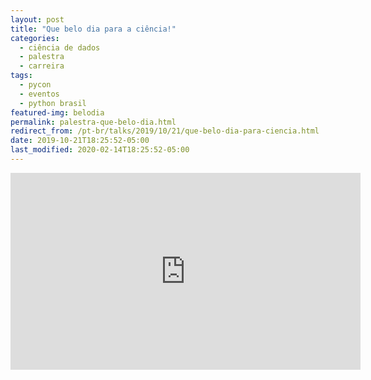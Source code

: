 ```yaml
---
layout: post
title: "Que belo dia para a ciência!"
categories:
  - ciência de dados
  - palestra
  - carreira
tags:
  - pycon
  - eventos
  - python brasil
featured-img: belodia
permalink: palestra-que-belo-dia.html
redirect_from: /pt-br/talks/2019/10/21/que-belo-dia-para-ciencia.html
date: 2019-10-21T18:25:52-05:00
last_modified: 2020-02-14T18:25:52-05:00
---
```


<iframe width="560" height="315" src="https://www.youtube.com/embed/URBE9PyGclU" frameborder="0" allow="accelerometer; autoplay; encrypted-media; gyroscope; picture-in-picture" allowfullscreen></iframe>
